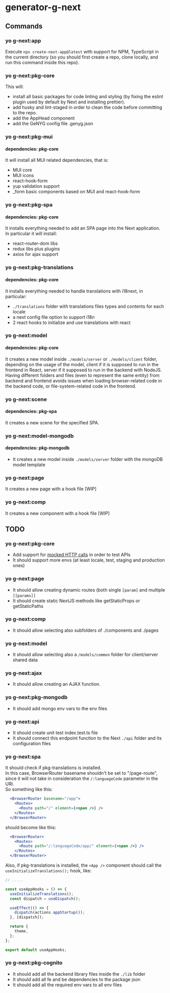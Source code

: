 # generator-g-next

## Commands

### yo g-next:app

Execute `npx create-next-app@latest` with support for NPM, TypeScript in the current directory (so you should first create a repo, clone locally, and run this command inside this repo).

### yo g-next:pkg-core

This will:
- install all basic packages for code linting and styling (by fixing the eslint plugin used by default by Next and installing prettier).
- add husky and lint-staged in order to clean the code before committing to the repo.
- add the AppHead component
- add the GeNYG config file .genyg.json

### yo g-next:pkg-mui

#### dependencies: pkg-core

It will install all MUI related dependencies, that is:
- MUI core
- MUI icons
- react-hook-form
- yup validation support
- _form basic components based on MUI and react-hook-form

### yo g-next:pkg-spa

#### dependencies: pkg-core

It installs everything needed to add an SPA page into the Next application.\
In particular it will install:
- react-router-dom libs
- redux libs plus plugins
- axios for ajax support

### yo g-next:pkg-translations

#### dependencies: pkg-core

It installs everything needed to handle translations with i18next, in particular:
- `./translations` folder with translations files types and contents for each locale
- a next config file option to support i18n
- 2 react hooks to initialize and use translations with react

### yo g-next:model

#### dependencies: pkg-core

It creates a new model inside `./models/server` or `./models/client` folder, depending on the usage of the model, client if it is supposed to run in the frontend in React, server if it supposed to run in the backend with NodeJS.\
Having different folders and files (even to represent the same entity) from backend and frontend avoids issues when loading browser-related code in the backend code, or file-system-related code in the frontend.

### yo g-next:scene

#### dependencies: pkg-spa

It creates a new scene for the specified SPA.

### yo g-next:model-mongodb

#### dependencies: pkg-mongodb

- It creates a new model inside `./models/server` folder with the mongoDB model template

### yo g-next:page

It creates a new page with a hook file [WIP]

### yo g-next:comp

It creates a new component with a hook file [WIP]

## TODO

### yo g-next:pkg-core

- Add support for [mocked HTTP calls](https://www.paigeniedringhaus.com/blog/how-to-unit-test-next-js-api-routes-with-typescript) in order to test APIs
- It should support more envs (at least locale, test, staging and production ones)

### yo g-next:page

- It should allow creating dynamic routes (both single `[param]` and multiple `[[params]]`
- It should create static NextJS methods like getStaticProps or getStaticPaths

### yo g-next:comp

- It should allow selecting also subfolders of ./components and ./pages

### yo g-next:model

- It should allow selecting also a `/models/common` folder for client/server shared data 

### yo g-next:ajax

- It should allow creating an AJAX function.

### yo g-next:pkg-mongodb

- It should add mongo env vars to the env files

### yo g-next:api

- It should create unit test index.test.ts file
- It should connect this endpoint function to the Next `./api` folder and its configuration files

### yo g-next:spa

It should check if pkg-translations is installed.\
In this case, BrowserRouter basename shouldn't be set to "/page-route", since it will not take in consideration the `/:languageCode` parameter in the URI.\
So something like this:
```jsx
  <BrowserRouter basename="/app">
    <Routes>
      <Route path="/" element={<span />} />
    </Routes>
  </BrowserRouter>
```
should become like this:
```jsx
  <BrowserRouter>
    <Routes>
      <Route path="/:languageCode/app/" element={<span />} />
    </Routes>
  </BrowserRouter>
```
Also, if pkg-translations is installed, the `<App />` component should call the `useInitializeTranslations();` hook, like:
```jsx
// .....

const useAppHooks = () => {
  useInitializeTranslations();
  const dispatch = useDispatch();

  useEffect(() => {
    dispatch(actions.appStartup());
  }, [dispatch]);

  return {
    theme,
  };
};

export default useAppHooks;
```

### yo g-next:pkg-cognito

- It should add all the backend library files inside the `./lib` folder
- It should add all fe and be dependencies to the package json
- It should add all the required env vars to all env files

